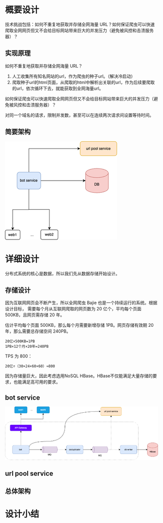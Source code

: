 # 概要设计
技术挑战包括：如何不重复地获取并存储全网海量 URL？如何保证爬虫可以快速爬取全网网页但又不会给目标网站带来巨大的并发压力（避免被风控和击溃服务器）？
## 实现原理
如何不重复地获取并存储全网海量 URL？
1. 人工收集所有知名网站的url，作为爬虫的种子url。（解决冷启动）
2. 爬取种子url的html页面，从爬取的html中解析出关联的url，作为后续要爬取的url，依次循环下去，就能获取到全网海量url。

如何保证爬虫可以快速爬取全网网页但又不会给目标网站带来巨大的并发压力（避免被风控和击溃服务器）？

对同一个域名的请求，限制并发数，甚至可以在连续两次请求间设置等待时间。

## 简要架构
![Resilience](./../pictures/bot/brief.drawio.png)

# 详细设计
分布式系统的核心是数据，所以我们先从数据存储开始设计。
## 存储设计
因为互联网网页会不断产生，所以全网爬虫 Bajie 也是一个持续运行的系统。根据设计目标， 需要每个月从互联网爬取的网页数为 20 亿个，平均每个页面 500KB，且网页需存储 20 年。

估计平均每个页面 500KB，那么每个月需要新增存储 1PB。网页存储有效期 20 年，那么需要总存储空间 240PB。
```shell
20亿×500KB=1PB
1PB×12个月×20年=240PB
```
TPS 为 800：
```shell
20亿÷（30×24×60×60）≈800
```
因为存储量巨大，因此考虑选用NoSQL HBase。HBase不仅能满足大量存储的要求，也能满足高可用的要求。

## bot service
![Resilience](./../pictures/bot/bot_service.drawio.png)

## url pool service


## 总体架构


# 设计小结
